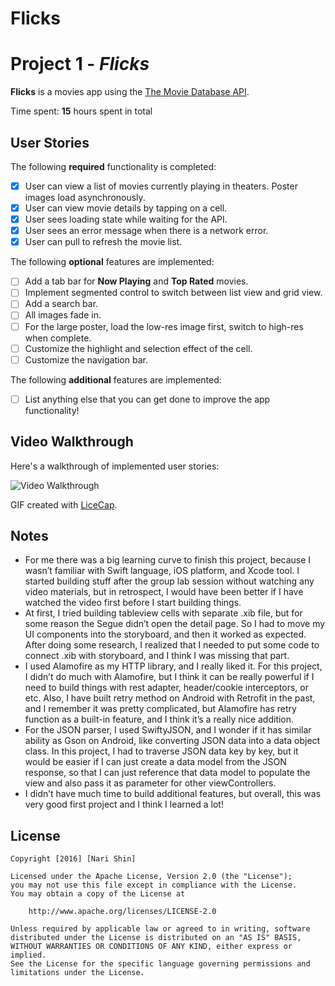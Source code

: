 # Flicks

# Project 1 - *Flicks*

**Flicks** is a movies app using the [The Movie Database API](http://docs.themoviedb.apiary.io/#).

Time spent: **15** hours spent in total

## User Stories

The following **required** functionality is completed:

- [x] User can view a list of movies currently playing in theaters. Poster images load asynchronously.
- [x] User can view movie details by tapping on a cell.
- [x] User sees loading state while waiting for the API.
- [x] User sees an error message when there is a network error.
- [x] User can pull to refresh the movie list.

The following **optional** features are implemented:

- [ ] Add a tab bar for **Now Playing** and **Top Rated** movies.
- [ ] Implement segmented control to switch between list view and grid view.
- [ ] Add a search bar.
- [ ] All images fade in.
- [ ] For the large poster, load the low-res image first, switch to high-res when complete.
- [ ] Customize the highlight and selection effect of the cell.
- [ ] Customize the navigation bar.

The following **additional** features are implemented:

- [ ] List anything else that you can get done to improve the app functionality!

## Video Walkthrough

Here's a walkthrough of implemented user stories:

<img src='http://imgur.com/a/UAVKF' title='Video Walkthrough' width='' alt='Video Walkthrough' />

GIF created with [LiceCap](http://www.cockos.com/licecap/).

## Notes

- For me there was a big learning curve to finish this project, because I wasn’t familiar with Swift language, iOS platform, and Xcode tool. I started building stuff after the group lab session without watching any video materials, but in retrospect, I would have been better if I have watched the video first before I start building things.
- At first, I tried building tableview cells with separate .xib file, but for some reason the Segue didn’t open the detail page. So I had to move my UI components into the storyboard, and then it worked as expected. After doing some research, I realized that I needed to put some code to connect .xib with storyboard, and I think I was missing that part.
- I used Alamofire as my HTTP library, and I really liked it. For this project, I didn’t do much with Alamofire, but I think it can be really powerful if I need to build things with rest adapter, header/cookie interceptors, or etc. Also, I have built retry method on Android with Retrofit in the past, and I remember it was pretty complicated, but Alamofire has retry function as a built-in feature, and I think it’s a really nice addition.
- For the JSON parser, I used SwiftyJSON, and I wonder if it has similar ability as Gson on Android, like converting JSON data into a data object class. In this project, I had to traverse JSON data key by key, but it would be easier if I can just create a data model from the JSON response, so that I can just reference that data model to populate the view and also pass it as parameter for other viewControllers.
- I didn’t have much time to build additional features, but overall, this was very good first project and I think I learned a lot!

## License

    Copyright [2016] [Nari Shin]

    Licensed under the Apache License, Version 2.0 (the "License");
    you may not use this file except in compliance with the License.
    You may obtain a copy of the License at

        http://www.apache.org/licenses/LICENSE-2.0

    Unless required by applicable law or agreed to in writing, software
    distributed under the License is distributed on an "AS IS" BASIS,
    WITHOUT WARRANTIES OR CONDITIONS OF ANY KIND, either express or implied.
    See the License for the specific language governing permissions and
    limitations under the License.
